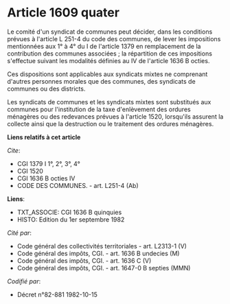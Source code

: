 # Article 1609 quater

Le comité d'un syndicat de communes peut décider, dans les conditions prévues à l'article L 251-4 du code des communes, de
lever les impositions mentionnées aux 1° à 4°  du I de l'article 1379 en remplacement de la contribution des communes
associées ; la répartition de ces impositions s'effectue suivant les modalités définies au IV de l'article 1636 B octies.

Ces dispositions sont applicables aux syndicats mixtes ne comprenant d'autres personnes morales que des communes, des
syndicats de communes ou des districts.

Les syndicats de communes et les syndicats mixtes sont substitués aux communes pour l'institution de la taxe d'enlèvement des
ordures ménagères ou des redevances prévues à l'article 1520, lorsqu'ils assurent la collecte ainsi que la destruction ou le
traitement des ordures ménagères.

**Liens relatifs à cet article**

_Cite_:

  - CGI 1379 I 1°, 2°, 3°, 4°
  - CGI 1520
  - CGI 1636 B octies IV
  - CODE DES COMMUNES. - art. L251-4 (Ab)

**Liens**:

  - TXT_ASSOCIE: CGI 1636 B quinquies
  - HISTO: Edition  du 1er septembre 1982

_Cité par_:

  - Code général des collectivités territoriales - art. L2313-1 (V)
  - Code général des impôts, CGI. - art. 1636 B undecies (M)
  - Code général des impôts, CGI. - art. 1636 C (V)
  - Code général des impôts, CGI. - art. 1647-0 B septies (MMN)

_Codifié par_:

  - Décret n°82-881 1982-10-15
